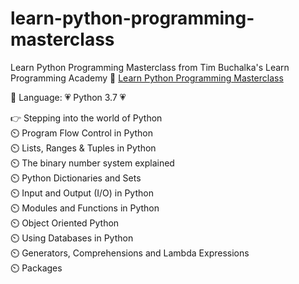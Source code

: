# learn-python-programming-masterclass

Learn Python Programming Masterclass from Tim Buchalka's Learn Programming Academy :link: [Learn Python Programming Masterclass](https://www.udemy.com/course/python-the-complete-python-developer-course/)  
 
:wrench: Language: :heartpulse:	Python 3.7 :heartpulse:		

:point_right: Stepping into the world of Python  
:timer_clock:	Program Flow Control in Python  
:timer_clock:	Lists, Ranges & Tuples in Python  
:timer_clock:	The binary number system explained  
:timer_clock:	Python Dictionaries and Sets  
:timer_clock:	Input and Output (I/O) in Python  
:timer_clock:	Modules and Functions in Python  
:timer_clock:	Object Oriented Python  
:timer_clock:	Using Databases in Python  
:timer_clock:	Generators, Comprehensions and Lambda Expressions   
:timer_clock:	Packages  
